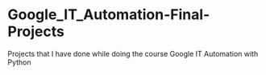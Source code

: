 # Google_IT_Automation-Final-Projects
   Projects that I have done while doing the course Google IT Automation with Python
